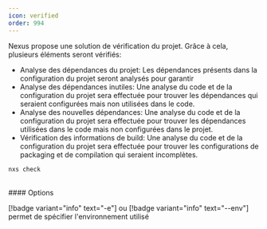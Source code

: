 ```yaml
---
icon: verified
order: 994
---
```

Nexus propose une solution de vérification du projet. Grâce à cela, plusieurs éléments seront vérifiés:
- Analyse des dépendances du projet: Les dépendances présents dans la configuration du projet seront analysés pour garantir
- Analyse des dépendances inutiles: Une analyse du code et de la configuration du projet sera effectuée pour trouver les dépendances qui seraient configurées mais non utilisées dans le code.
- Analyse des nouvelles dépendances: Une analyse du code et de la configuration du projet sera effectuée pour trouver les dépendances utilisées dans le code mais non configurées dans le projet.
- Vérification des informations de build: Une analyse du code et de la configuration du projet sera effectuée pour trouver les configurations de packaging et de compilation qui seraient incomplètes.

```console
nxs check
```
<br>
#### Options

[!badge variant="info" text="-e"] ou [!badge variant="info" text="--env"] permet de spécifier l'environnement utilisé